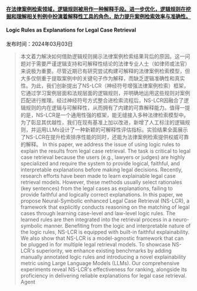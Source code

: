 #### [在法律案例检索领域，逻辑规则被用作一种解释手段。进一步优化，逻辑规则在挖掘和理解相关判例中扮演着解释性工具的角色，助力提升案例检索效率与准确性。](https://arxiv.org/abs/2403.01457)
#### Logic Rules as Explanations for Legal Case Retrieval
发布时间：2024年03月03日
> 本文着力解决如何借助逻辑规则揭示法律案例检索结果背后的原因。这一问题对于需要严谨逻辑支持和可解释性结论的法律专业人士（如律师或法官）来说极为重要。尽管近期已有研究尝试构建可解释的法律案例检索模型，但大多仅侧重于提取案例中的关键句子作为解释，而缺乏逻辑准确性和真实性。为此，我们创新提出了NS-LCR（神经符号增强法律案例检索）框架，它通过学习案例层面和法规层面的逻辑规则，并明确地运用这些规则对案例匹配进行推理。经过神经符号方式整合进检索流程后，NS-LCR因融合了逻辑规则的内在逻辑与可解释性，从而拥有了内建的可靠解释能力。值得一提的是，NS-LCR是一个通用性强的框架，能无缝接入多种法律检索模型中。为了彰显其优越性，我们在现有基准上加以改进，新增了人工标注的逻辑规则，并运用LLMs设计了一种新颖的可解释性评估指标。实验结果全面展示了NS-LCR在提升检索排序性能的同时，还能为法律案例检索提供权威可靠的解释。
> In this paper, we address the issue of using logic rules to explain the results from legal case retrieval. The task is critical to legal case retrieval because the users (e.g., lawyers or judges) are highly specialized and require the system to provide logical, faithful, and interpretable explanations before making legal decisions. Recently, research efforts have been made to learn explainable legal case retrieval models. However, these methods usually select rationales (key sentences) from the legal cases as explanations, failing to provide faithful and logically correct explanations. In this paper, we propose Neural-Symbolic enhanced Legal Case Retrieval (NS-LCR), a framework that explicitly conducts reasoning on the matching of legal cases through learning case-level and law-level logic rules. The learned rules are then integrated into the retrieval process in a neuro-symbolic manner. Benefiting from the logic and interpretable nature of the logic rules, NS-LCR is equipped with built-in faithful explainability. We also show that NS-LCR is a model-agnostic framework that can be plugged in for multiple legal retrieval models. To showcase NS-LCR's superiority, we enhance existing benchmarks by adding manually annotated logic rules and introducing a novel explainability metric using Large Language Models (LLMs). Our comprehensive experiments reveal NS-LCR's effectiveness for ranking, alongside its proficiency in delivering reliable explanations for legal case retrieval.
Agent